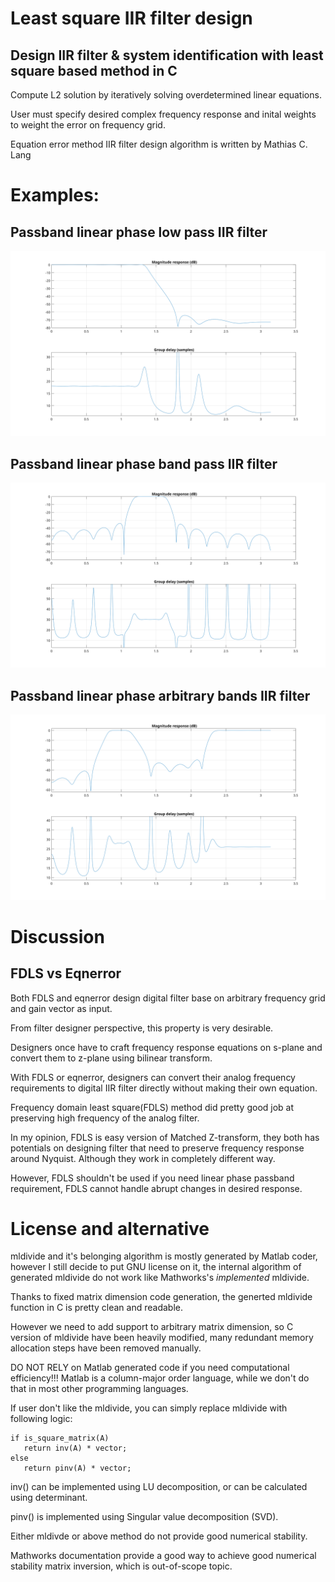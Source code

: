 # Least square IIR filter design
## Design IIR filter & system identification with least square based method in C

Compute L2 solution by iteratively solving overdetermined linear equations.

User must specify desired complex frequency response and inital weights to weight the error on frequency grid.

Equation error method IIR filter design algorithm is written by Mathias C. Lang

# Examples:
## Passband linear phase low pass IIR filter
![Diagram1](./graph/LPF.svg)

## Passband linear phase band pass IIR filter
![Diagram2](./graph/BPF.svg)

## Passband linear phase arbitrary bands IIR filter
![Diagram3](./graph/BPF_HPF.svg)

# Discussion

## FDLS vs Eqnerror
Both FDLS and eqnerror design digital filter base on arbitrary frequency grid and gain vector as input.

From filter designer perspective, this property is very desirable.

Designers once have to craft frequency response equations on s-plane and convert them to z-plane using bilinear transform.

With FDLS or eqnerror, designers can convert their analog frequency requirements to digital IIR filter directly without making their own equation.

Frequency domain least square(FDLS) method did pretty good job at preserving high frequency of the analog filter.

In my opinion, FDLS is easy version of Matched Z-transform, they both has potentials on designing filter that need to preserve frequency response around Nyquist. Although they work in completely different way.

However, FDLS shouldn't be used if you need linear phase passband requirement, FDLS cannot handle abrupt changes in desired response.

# License and alternative
mldivide and it's belonging algorithm is mostly generated by Matlab coder, however I still decide to put GNU license on it, the internal algorithm of generated mldivide do not work like Mathworks's *implemented* mldivide.

Thanks to fixed matrix dimension code generation, the generted mldivide function in C is pretty clean and readable.

However we need to add support to arbitrary matrix dimension, so C version of mldivide have been heavily modified, many redundant memory allocation steps have been removed manually.

DO NOT RELY on Matlab generated code if you need computational efficiency!!! Matlab is a column-major order language, while we don't do that in most other programming languages.

If user don't like the mldivide, you can simply replace mldivide with following logic:
```
if is_square_matrix(A)
   return inv(A) * vector;
else
   return pinv(A) * vector;
```
inv() can be implemented using LU decomposition, or can be calculated using determinant.

pinv() is implemented using Singular value decomposition (SVD).

Either mldivde or above method do not provide good numerical stability.

Mathworks documentation provide a good way to achieve good numerical stability matrix inversion, which is out-of-scope topic.
